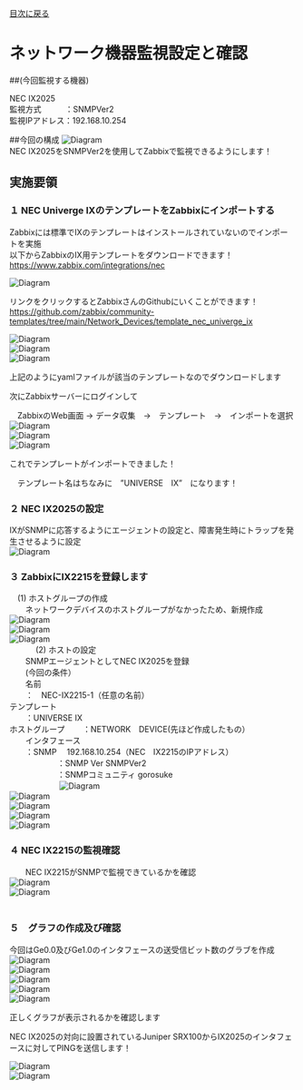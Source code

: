 [目次に戻る](./README.md) <br>

# ネットワーク機器監視設定と確認

##(今回監視する機器)<br>

NEC IX2025<br>
監視方式　　　：SNMPVer2<br>
監視IPアドレス：192.168.10.254<br>

##今回の構成
![Diagram](./images/Network-monitoring/1.jpg)<br>
NEC IX2025をSNMPVer2を使用してZabbixで監視できるようにします！<br>



## 実施要領

### １ NEC Univerge IXのテンプレートをZabbixにインポートする<br>
 Zabbixには標準でIXのテンプレートはインストールされていないのでインポートを実施<br>
 以下からZabbixのIX用テンプレートをダウンロードできます！<br>
 https://www.zabbix.com/integrations/nec<br>

![Diagram](./images/Network-monitoring/2.jpg)<br>

リンクをクリックするとZabbixさんのGithubにいくことができます！<br>
 https://github.com/zabbix/community-templates/tree/main/Network_Devices/template_nec_univerge_ix<br>

![Diagram](./images/Network-monitoring/3.jpg)<br>
![Diagram](./images/Network-monitoring/4.jpg)<br>
![Diagram](./images/Network-monitoring/5.jpg)<br>

上記のようにyamlファイルが該当のテンプレートなのでダウンロードします<br>

次にZabbixサーバーにログインして<br>

　ZabbixのWeb画面 → データ収集　→　テンプレート　→　インポートを選択<br>
![Diagram](./images/Network-monitoring/6.jpg)<br>
![Diagram](./images/Network-monitoring/7.jpg)<br>
![Diagram](./images/Network-monitoring/8.jpg)<br>

これでテンプレートがインポートできました！<br>

　テンプレート名はちなみに　”UNIVERSE　IX”　になります！<br>


### ２ NEC IX2025の設定<br>
 IXがSNMPに応答するようにエージェントの設定と、障害発生時にトラップを発生させるように設定<br>
![Diagram](./images/Network-monitoring/9.jpg)<br>

### ３ ZabbixにIX2215を登録します<br>
　(1) ホストグループの作成<br>
　　ネットワークデバイスのホストグループがなかったため、新規作成<br>
![Diagram](./images/Network-monitoring/10.jpg)<br>
![Diagram](./images/Network-monitoring/11.jpg)<br>
![Diagram](./images/Network-monitoring/12.jpg)<br>
　　
　(2) ホストの設定<br>
　　SNMPエージェントとしてNEC IX2025を登録<br>
　　(今回の条件）<BR>
　　名前<BR>
　　：　NEC-IX2215-1（任意の名前）<BR>
    テンプレート<BR>
　　：UNIVERSE IX<BR>
    ホストグループ
　　：NETWORK　DEVICE(先ほど作成したもの）<BR>
　　インタフェース<BR>
　　：SNMP　 192.168.10.254（NEC　IX2215のIPアドレス）<BR>
　　　　　　：SNMP Ver SNMPVer2<BR>
　　　　　　：SNMPコミュニティ gorosuke<BR>
　　　　　　
![Diagram](./images/Network-monitoring/13.jpg)<br>
![Diagram](./images/Network-monitoring/14.jpg)<br>
![Diagram](./images/Network-monitoring/15.jpg)<br>
![Diagram](./images/Network-monitoring/16.jpg)<br>
![Diagram](./images/Network-monitoring/17.jpg)<br>


### ４ NEC IX2215の監視確認<br>
　　NEC IX2215がSNMPで監視できているかを確認<br>
![Diagram](./images/Network-monitoring/18.jpg)<br>
![Diagram](./images/Network-monitoring/19.jpg)<br>
　　
　　
　　
### ５　グラフの作成及び確認<br>
   今回はGe0.0及びGe1.0のインタフェースの送受信ビット数のグラブを作成<br>
![Diagram](./images/Network-monitoring/20.jpg)<br>
![Diagram](./images/Network-monitoring/21.jpg)<br>
![Diagram](./images/Network-monitoring/22.jpg)<br>
![Diagram](./images/Network-monitoring/23.jpg)<br>
![Diagram](./images/Network-monitoring/24.jpg)<br>

正しくグラフが表示されるかを確認します<br>

NEC IX2025の対向に設置されているJuniper SRX100からIX2025のインタフェースに対してPINGを送信します！<br>

![Diagram](./images/Network-monitoring/25.jpg)<br>
![Diagram](./images/Network-monitoring/26.jpg)<br>
   
   
 
